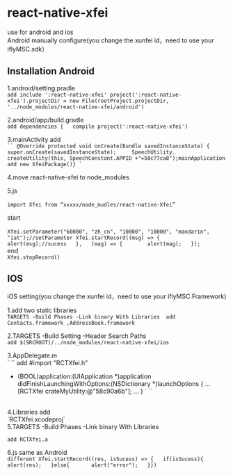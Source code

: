 react-native-xfei
====   
use for android and ios <br/>
Android manually configure(you change the xunfei id，need to use your iflyMSC.sdk）<br/>

Installation Android
-------
1.android/setting.pradle<br/>
`add include ':react-native-xfei'
project(':react-native-xfei').projectDir = new File(rootProject.projectDir, '../node_modules/react-native-xfei/android')`

2.android/app/build.gradle  <br/>
 `add dependencies {   compile project(':react-native-xfei')`

3.mainActivity add <br/>
` ``
@Override protected void onCreate(Bundle savedInstanceState) {   super.onCreate(savedInstanceState);     SpeechUtility.
` ``
createUtility(this, SpeechConstant.APPID +"=58c77ca8");mainApplication add new XfeiPackage()}
` ``

4.move react-native-xfei to node_modules <br/>

5.js<br/>  
`import Xfei from “xxxxx/node_mudles/react-native-Xfei”`

start<br/>  
`Xfei.setParameter("60000", "zh_cn", "10000", "10000", "mandarin", "iat");//setParameter
Xfei.startRecord((msg) => {       alert(msg);//sucess   },   (mag) => {        alert(mag);   });`<br/>
end <br/>
`Xfei.stopRecord()`


IOS
-----------
iOS setting(you change the xunfei id，need to use your iflyMSC.Framework)

1.add two static libraries <br/>
`TARGETS -Build Phases -Link binary With Libraries 
add Contacts.framework ,AddressBook.framework`

2.TARGETS -Build Setting -Header Search Paths  <br/>
`add $(SRCROOT)/../node_modules/react-native-xfei/ios`

3.AppDelegate.m <br/>
` `` 
add #import "RCTXfei.h"
- (BOOL)application:(UIApplication *)application didFinishLaunchingWithOptions:(NSDictionary *)launchOptions
{
…
[RCTXfei crateMyUtility:@"58c90a6b"];
…
}
` ``
<br/>
4.Libraries  add <br/>
`RCTXfei.xcodeproj` <br/>
5.TARGETS -Build Phases -Link binary With Libraries<br/>

`add RCTXfei.a`<br/>

6.js same as Android <br/>
`different Xfei.startRecord((res, isSucess) => {   if(isSucess){      alert(res);   }else{       alert("error");   }})`






